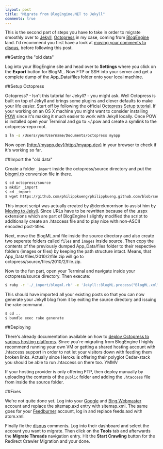 ```yaml
---
layout: post
title: "Migrate from BlogEngine.NET to Jekyll"
comments: true
---
```

This is the second part of steps you have to take in order to migrate smoothly over to [Jekyll](https://github.com/mojombo/jekyll/), [Octopress](http://octopress.org) in my case, coming from [BlogEngine](http://dotnetblogengine.net/) land. I'd recommend you first have a look at [moving your comments to disqus](http://philippkueng.ch/migrate-the-blogenginenet-commenting-system-over-to-disqus.html), before following this post.


##Getting the "old data"

Log into your BlogEngine site and head over to **Settings** where you click on the **Export** button for BlogML. Now FTP or SSH into your server and get a complete dump of the App_Data/files folder onto your local machine.

##Setup Octopress

Octopress? - Isn't this tutorial for Jekyll? - you might ask. Well Octopress is built on top of Jekyll and brings some plugins and clever defaults to make your life easier. Start off by following the official [Octopress Setup tutorial](http://octopress.org/docs/setup/). If your working on an OS X machine you might want to consider installing [POW](http://pow.cx) since it's making it much easier to work with Jekyll locally. Once POW is installed open your Terminal and go to ~/.pow and create a symlink to the octopress-repo root.
``` bash
$ ln -s /Users/yourUsername/Documents/octopress myapp
```
Now open [http://myapp.dev](http://myapp.dev) in your browser to check if it's working so far.

##Import the "old data"

Create a folder `_import` inside the octopress/source directory and put the [blogml.rb](https://github.com/philippkueng/philippkueng.github.com/blob/source/source/_import/blogml.rb) conversion file in there.
``` bash
$ cd octopress/source
$ mkdir _import
$ cd _import
$ wget https://github.com/philippkueng/philippkueng.github.com/blob/source/source/_import/blogml.rb --no-check-certificate
```
This import script was actually created by @derekmorrison to assist him by [Moving to Jekyll](http://doingthedishes.com/2011/04/14/moving-to-jekyll.html). Since URLs have to be rewritten because of the .aspx extensions which are part of BlogEngine I slightly modified the script to additionally create an .htaccess file and to play nice with non-ASCII encoded post-titles.

Next, move the BlogML.xml file inside the source directory and also create two seperate folders called `files` and `images` inside source. Then copy the contents of the previously dumped App_Data/files folder to their respective folders (images or files) by keeping the path structure intact. Means, that App_Data/files/2010/2/file.zip will go to octopress/source/files/2010/2/file.zip.

Now to the fun part, open your Terminal and navigate inside your octopress/source directory. Then execute:
``` bash
$ ruby -r './_import/blogml.rb' -e 'Jekyll::BlogML.process("BlogML.xml")'
```
This should have imported all your existing posts so that you can now generate your Jekyll blog from it by exiting the source directory and issuing the rake command.
``` bash
$ cd ..
$ bundle exec rake generate
```

##Deploying

There's already documentation available on how to [deploy Octopress to various hosting platforms](http://octopress.org/docs/deploying/). Since you're migrating from BlogEngine I highly recommend running your own VM or getting a shared hosting account with .htaccess support in order to not let your visitors down with feeding them broken links. Actually since Heroku is offering their polyglot Cedar-stack you should be able to run .htaccess on there too. YMMV

If your hosting provider is only offering FTP, then deploy manually by uploading the contents of the `public` folder and adding the `.htaccess` file from inside the source folder.

##Fixes

We're not quite done yet. Log into your [Google](http://www.google.com/webmasters/) and [Bing Webmaster](http://www.bing.com/toolbox/webmaster/) account and replace the sitemap.axd entry with sitemap.xml. The same goes for your [Feedburner](http://feedburner.com/) account, log in and replace feeds.axd with atom.xml.

Finally fix the [disqus](http://disqus.com/) comments. Log into their dashboard and select the account you want to migrate. Then click on the **Tools** tab and afterwards the **Migrate Threads** navigation entry. Hit the **Start Crawling** button for the Redirect Crawler Migration and your done.
